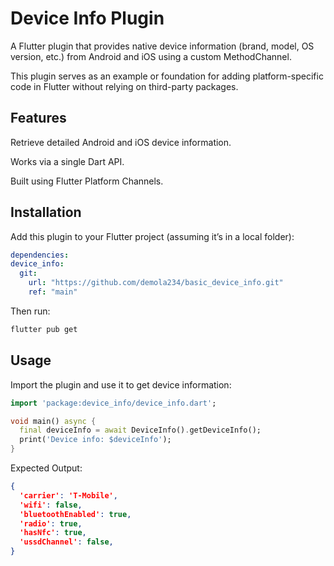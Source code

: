 # Device Info Plugin

A Flutter plugin that provides native device information (brand, model, OS version, etc.) from
Android and iOS using a custom MethodChannel.

This plugin serves as an example or foundation for adding platform-specific code in Flutter without
relying on third-party packages.

## Features

Retrieve detailed Android and iOS device information.

Works via a single Dart API.

Built using Flutter Platform Channels.

## Installation

Add this plugin to your Flutter project (assuming it’s in a local folder):

```yaml
dependencies:
device_info:
  git:
    url: "https://github.com/demola234/basic_device_info.git"
    ref: "main"
```

Then run:

```bash
flutter pub get
```

## Usage
Import the plugin and use it to get device information:

```dart
import 'package:device_info/device_info.dart';

void main() async {
  final deviceInfo = await DeviceInfo().getDeviceInfo();
  print('Device info: $deviceInfo');
}
```

Expected Output:

```json
{
  'carrier': 'T-Mobile',
  'wifi': false,
  'bluetoothEnabled': true,
  'radio': true,
  'hasNfc': true,
  'ussdChannel': false,
}
```
